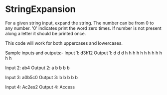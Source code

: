 # StringExpansion
For a given string input, expand the string. The number can be from 0 to any number. '0' indicates print the word zero times. 
If number is not present along a letter it should be printed once.

This code will work for both uppercases and lowercases.

  Sample inputs and outputs:-
  Input 1:
  d3h12
  Output 1:
  d d d h h h h h h h h h h h h 

  Input 2:
  ab4
  Output 2:
  a b b b b

  Input 3:
  a0b5c0
  Output 3:
  b b b b b 

  Input 4:
  Ac2es2
  Output 4:
  Access
